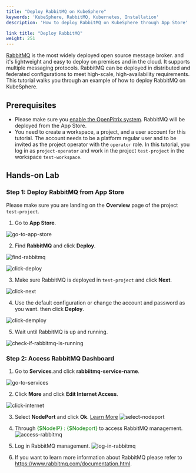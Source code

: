 ```yaml
---
title: "Deploy RabbitMQ on KubeSphere"
keywords: 'KubeSphere, RabbitMQ, Kubernetes, Installation'
description: 'How to deploy RabbitMQ on KubeSphere through App Store'

link title: "Deploy RabbitMQ"
weight: 251
---
```

[RabbitMQ](https://www.rabbitmq.com/) is the most widely deployed open source message broker. and it's lightweight and easy to deploy on premises and in the cloud. It supports multiple messaging protocols. RabbitMQ can be deployed in distributed and federated configurations to meet high-scale, high-availability requirements.
This tutorial walks you through an example of how to deploy RabbitMQ on KubeSphere.

## Prerequisites

- Please make sure you [enable the OpenPitrix system](https://kubesphere.io/docs/pluggable-components/app-store/). RabbitMQ will be deployed from the App Store.
- You need to create a workspace, a project, and a user account for this tutorial.  The account needs to be a platform regular user and to be invited as the project operator with the `operator` role. In this tutorial, you log in as `project-operator` and work in the project `test-project` in the workspace `test-workspace`.

## Hands-on Lab

### Step 1: Deploy RabbitMQ from App Store

Please make sure you are landing on the **Overview** page of the project `test-project`.

1. Go to **App Store**.

![go-to-app-store](/images/docs/rabbitmq-app/rabbitmq01.jpg)

2. Find **RabbitMQ** and click **Deploy**.

![find-rabbitmq](/images/docs/rabbitmq-app/rabbitmq02.jpg)

![click-deploy](/images/docs/rabbitmq-app/rabbitmq021.jpg)

3. Make sure RabbitMQ is deployed in `test-project` and click **Next**.

![click-next](/images/docs/rabbitmq-app/rabbitmq03.jpg)

4. Use the default configuration or change the account and password as you want. then click **Deploy**.

![click-demploy](/images/docs/rabbitmq-app/rabbitMQ04.jpg)

5. Wait until RabbitMQ is up and running.

![check-if-rabbitmq-is-running](/images/docs/rabbitmq-app/rabbitmq05.jpg)

### Step 2: Access RabbitMQ Dashboard

1. Go to **Services**.and click  **rabbiitmq-service-name**.

![go-to-services](/images/docs/rabbitmq-app/rabbitmq06.jpg)

2. Click **More** and click **Edit Internet Access**.

![click-internet](/images/docs/rabbitmq-app/rabbitmq07.jpg)

3. Select **NodePort** and click **Ok**. [Learn More](https://v2-1.docs.kubesphere.io/docs/project-setting/project-gateway/)
![select-nodeport](/images/docs/rabbitmq-app/rabbitmq08.jpg)

4. Through <font color=green>{$NodeIP} : {$Nodeport}</font> to access RabbitMQ management.
![access-rabbitmq](/images/docs/rabbitmq-app/rabbitmq09.png)

5. Log in RabbitMQ management.
![log-in-rabbitmq](/images/docs/rabbitmq-app/rabbitmq10.png)

6. If you want to learn more information about RabbitMQ please refer to https://www.rabbitmq.com/documentation.html.
